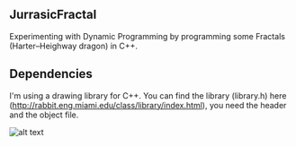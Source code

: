 ## JurrasicFractal
Experimenting with Dynamic Programming by programming some Fractals (Harter–Heighway dragon) in C++. 

## Dependencies
I'm using a drawing library for C++. You can find the library (library.h) here (http://rabbit.eng.miami.edu/class/library/index.html), you need the header and the object file.


![alt text](http://mathworld.wolfram.com/images/gifs/DragonCurve.gif "Harter–Heighway dragon")
